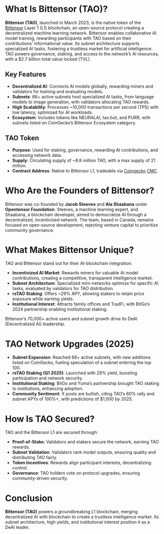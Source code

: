 # What Is Bittensor (TAO)?

**Bittensor (TAO)**, launched in March 2023, is the native token of the [Bittensor](https://bittensor.com/) Layer 1 (L1) blockchain, an open-source protocol creating a decentralized machine learning network. Bittensor enables collaborative AI model training, rewarding participants with TAO based on their contributions’ informational value. Its subnet architecture supports specialized AI tasks, fostering a trustless market for artificial intelligence. TAO powers governance, staking, and access to the network’s AI resources, with a $2.7 billion total value locked (TVL).

## Key Features
- **Decentralized AI**: Connects AI models globally, rewarding miners and validators for training and evaluating models.
- **Subnets**: 66+ active subnets host specialized AI tasks, from language models to image generation, with validators allocating TAO rewards.
- **High Scalability**: Processes ~10,000 transactions per second (TPS) with low latency, optimized for AI workloads.
- **Ecosystem**: Includes tokens like NEURALAI, tao.bot, and PURR, with subnets listed on CoinGecko’s Bittensor Ecosystem category.

## TAO Token
- **Purpose**: Used for staking, governance, rewarding AI contributions, and accessing network data.
- **Supply**: Circulating supply of ~8.8 million TAO, with a max supply of 21 million.
- **Contract Address**: Native to Bittensor L1, tradeable via [Coingecko](https://www.coingecko.com/en/coins/bittensor)  [CMC](https://coinmarketcap.com/currencies/bittensor/) 



# Who Are the Founders of Bittensor?

Bittensor was co-founded by **Jacob Steeves** and **Ala Shaabana** under **Opentensor Foundation**. Steeves, a machine learning expert, and Shaabana, a blockchain developer, aimed to democratize AI through a decentralized, incentivized network. The team, based in Canada, remains focused on open-source development, rejecting venture capital to prioritize community governance.

# What Makes Bittensor Unique?

TAO and Bittensor stand out for their AI-blockchain integration:

- **Incentivized AI Market**: Rewards miners for valuable AI model contributions, creating a competitive, transparent intelligence market.
- **Subnet Architecture**: Specialized mini-networks optimize for specific AI tasks, evaluated by validators for TAO distribution.
- **rsTAO Staking**: Offers ~29% APY, allowing stakers to retain price exposure while earning yields.
- **Institutional Interest**: Attracts family offices and TradFi, with BitGo’s 2024 partnership enabling institutional staking.

Bittensor’s 70,000+ active users and subnet growth drive its DeAI (Decentralized AI) leadership.

# TAO Network Upgrades (2025)

- **Subnet Expansion**: Reached 66+ active subnets, with new additions listed on CoinGecko, fueling speculation of a subnet entering the top 100.
- **rsTAO Staking (Q1 2025)**: Launched with 29% yield, boosting participation and network security.
- **Institutional Staking**: BitGo and Yuma’s partnership brought TAO staking to institutions, enhancing adoption.
- **Community Sentiment**: X posts are bullish, citing TAO’s 60% rally and subnet APYs of 100%+, with predictions of $1,000 by 2025.


# How Is TAO Secured?

TAO and the Bittensor L1 are secured through:

- **Proof-of-Stake**: Validators and stakers secure the network, earning TAO rewards.
- **Subnet Validation**: Validators rank model outputs, ensuring quality and distributing TAO fairly.
- **Token Incentives**: Rewards align participant interests, decentralizing control.
- **Governance**: TAO holders vote on protocol upgrades, ensuring community-driven security.


# Conclusion

**Bittensor (TAO)** powers a groundbreaking L1 blockchain, merging decentralized AI with blockchain to create a trustless intelligence market. Its subnet architecture, high yields, and institutional interest position it as a DeAI leader. 

